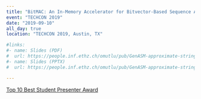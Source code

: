 ```yaml
---
title: "BitMAC: An In-Memory Accelerator for Bitvector-Based Sequence Alignment of Both Short and Long Genomic Reads"
event: "TECHCON 2019"
date: "2019-09-10"
all_day: true
location: "TECHCON 2019, Austin, TX"

#links:
#- name: Slides (PDF)
#  url: https://people.inf.ethz.ch/omutlu/pub/GenASM-approximate-string-matching-framework-for-genome-analysis_ARMSummit20-long-talk.pdf
#- name: Slides (PPTX)
#  url: https://people.inf.ethz.ch/omutlu/pub/GenASM-approximate-string-matching-framework-for-genome-analysis_ARMSummit20-long-talk.pptx

---
```


[Top 10 Best Student Presenter Award](https://twitter.com/SAFARI_ETH_CMU/status/1172126112782147584?s=20)
